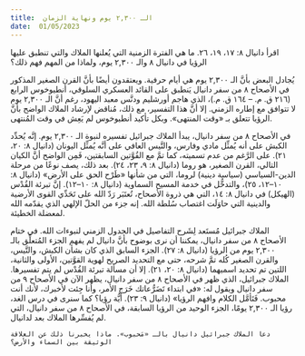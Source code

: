 ```yaml
---
title:  الـ ٢,٣٠٠ يوم ونهاية الزمان
date:  01/05/2023
---
```


اقرأ دانيال ٨: ١٧، ١٩، ٢٦. ما هي الفترة الزمنية التي يُعلنها الملاك والتي تنطبق عليها الرؤيا في دانيال ٨ والـ ٢,٣٠٠ يوم، ولماذا من المهم فهم ذلك؟

يُجادل البعض بأنَّ الـ ٢,٣٠٠ يوم هي أيام حرفية. ويعتقدون أيضًا بأنَّ القرن الصغير المذكور في الأصحاح ٨ من سفر دانيال يَنطبق على القائد العسكري السلوقي، أنطيوخوس الرابع (٢١٦ ق. م. – ١٦٤ ق. م.)، الذي هاجم أورشليم ودنَّس معبد اليهود، رغم أنَّ الـ ٢,٣٠٠ يوم لا تتوافق مع إطاره الزمني. إلا أنَّ هذا التفسير، مع ذلك، مُناقض لإرشاد الملاك الواضح بأنَّ الرؤيا تتعلق بـ «وقت المنتهى». وبكل تأكيد أنطيوخوس لم يَعِش في وقت المُنتهى.

في الأصحاح ٨ من سفر دانيال، يبدأ الملاك جبرائيل تفسيره لنبوة الـ ٢,٣٠٠ يوم. إنَّه يُحدِّد الكبش على أنه يُمثِّل مادي وفارس، والتَّيس العافي على أنَّه يُمثِّل اليونان (دانيال ٨: ٢٠، ٢١). على الرَّغم من عدم تسميته، كما تمَّ مع القُوَّتين السابقتين، فَمِن الواضح أنَّ الكيان التالي، القرن الصغير، هو روما (دانيال ٨: ٩، ٢٣، ٢٤). بعد ذلك، يصف نوعًا من مرحلة الدين-السياسي (سياسة دينية) لروما، التي من شأنها «طَرْح الحق على الأرض» (دانيال ٨: ١٠–١٢، ٢٥)، والتدخُّل في خدمة المسيح السماوية (دانيال ٨: ١٠–١٢). إنَّ تبرئة القُدْس (الهيكل) في دانيال ٨: ١٤، التي هي ذروة الأصحاح، تُعتَبَر رَدّ الله على تَحَدِّي القوى الأرضية والدينية التي حاوَلَت اغتصاب سُلطة الله. إنه جزء من الحلّ الإلهي الذي يقدّمه الله لمعضلة الخطيئة.

الملاك جبرائيل مُستَعد لِشَرح التفاصيل في الجدول الزمني لنبوءات الله. في ختام الأصحاح ٨ من سفر دانيال، يمكننا أن نرى بوضوح بأنَّ دانيال لم يفهم الجزء المُتعلِّق بالـ ٢,٣٠٠ يوم من الرؤيا (دانيال ٨: ٢٧). الجزء السابق الذي كان بشأن الكبش، والتَّيس، والقرن الصغير كُله تمَّ شرحه، حتى مع التحديد الصريح لهوية القوَّتين، الأولى والثانية، اللتين تم تحديد اسميهما (دانيال ٨: ٢٠، ٢١). إلا أن مسألة تبرئة القُدْس لم يتم تفسيرها. 	الملاك جبرائيل، الذي ظهر في الأصحاح ٨ من سفر دانيال، يظهر الآن في الأصحاح ٩ من سفر دانيال ويقول له: «في ابتداء تَضَرُّعاتك خَرَج الأمر، وأنا جِئت لأخبرك، لأنك أنت محبوب. فَتَأمَّل الكلام وافهم الرؤيا» (دانيال ٩: ٢٣). أيُّة رؤيا؟ كما سنرى في درس الغد، رؤيا الـ ٢,٣٠٠ يومًا، الجزء الوحيد من الرؤيا السابقة، في الأصحاح ٨ من سفر دانيال، التي لم يُفسِّرها الملاك بعد لدانيال.

`دعا الملاك جبرائيل دانيال بالـ «مَحبوب». ماذا يخبرنا ذلك عن العلاقة الوثيقة بين السماء والأرض؟`